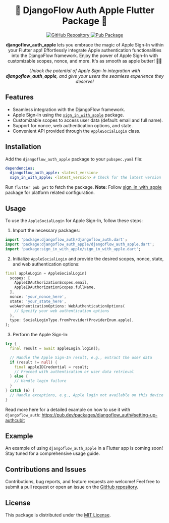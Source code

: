 <h1 align="center">🌟 DjangoFlow Auth Apple Flutter Package 🌟</h1>

<p align="center">
  <a href="https://github.com/djangoflow/djangoflow_auth_apple/">
    <img alt="GitHub Repository" src="https://img.shields.io/badge/GitHub-Repository-blue.svg">
  </a>
  <a href="https://pub.dev/packages/djangoflow_auth_apple">
    <img alt="Pub Package" src="https://img.shields.io/pub/v/djangoflow_auth_apple.svg">
  </a>
</p>

<p align="center">
  <b>djangoflow_auth_apple</b> lets you embrace the magic of Apple Sign-In within your Flutter app! Effortlessly integrate Apple authentication functionalities into the DjangoFlow framework. Enjoy the power of Apple Sign-In with customizable scopes, nonce, and more. It's as smooth as apple butter! 🍏🔐
</p>

<p align="center">
  <i>Unlock the potential of Apple Sign-In integration with <b>djangoflow_auth_apple</b>, and give your users the seamless experience they deserve!</i>
</p>

## Features

- Seamless integration with the DjangoFlow framework.
- Apple Sign-In using the <a href="https://pub.dev/packages/sign_in_with_apple"><code>sign_in_with_apple</code></a> package.
- Customizable scopes to access user data (default: email and full name).
- Support for nonce, web authentication options, and state.
- Convenient API provided through the <code>AppleSocialLogin</code> class.

## Installation

Add the `djangoflow_auth_apple` package to your <code>pubspec.yaml</code> file:

```yaml
dependencies:
  djangoflow_auth_apple: <latest_version>
  sign_in_with_apple: <latest_version> # Check for the latest version
```

Run <code>flutter pub get</code> to fetch the package.
**Note:** Follow [sign_in_with_apple](https://pub.dev/packages/sign_in_with_apple) package for platform related configuration.

## Usage

To use the <code>AppleSocialLogin</code> for Apple Sign-In, follow these steps:

1. Import the necessary packages:

```dart
import 'package:djangoflow_auth/djangoflow_auth.dart';
import 'package:djangoflow_auth_apple/djangoflow_auth_apple.dart';
import 'package:sign_in_with_apple/sign_in_with_apple.dart';
```

2. Initialize <code>AppleSocialLogin</code> and provide the desired scopes, nonce, state, and web authentication options:

```dart
final appleLogin = AppleSocialLogin(
  scopes: [
    AppleIDAuthorizationScopes.email,
    AppleIDAuthorizationScopes.fullName,
  ],
  nonce: 'your_nonce_here',
  state: 'your_state_here',
  webAuthenticationOptions: WebAuthenticationOptions(
    // Specify your web authentication options
  ),
  type: SocialLoginType.fromProvider(ProviderEnum.apple),
);
```

3. Perform the Apple Sign-In:

```dart
try {
  final result = await appleLogin.login();

  // Handle the Apple Sign-In result, e.g., extract the user data
  if (result != null) {
    final appleIDCredential = result;
    // Proceed with authentication or user data retrieval
  } else {
    // Handle login failure
  }
} catch (e) {
  // Handle exceptions, e.g., Apple login not available on this device
}
```

Read more here for a detailed example on how to use it with `djangoflow_auth`: https://pub.dev/packages/djangoflow_auth#setting-up-authcubit

## Example

An example of using <code>djangoflow_auth_apple</code> in a Flutter app is coming soon! Stay tuned for a comprehensive usage guide.

## Contributions and Issues

Contributions, bug reports, and feature requests are welcome! Feel free to submit a pull request or open an issue on the <a href="https://github.com/djangoflow/djangoflow_auth_apple/">GitHub repository</a>.

## License

This package is distributed under the <a href="/LICENSE">MIT License</a>.
